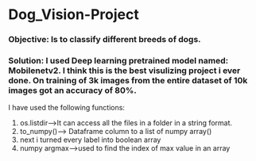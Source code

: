 # Dog_Vision-Project
### Objective: Is to classify different breeds of dogs.
### Solution: I used Deep learning pretrained model named: Mobilenetv2. I think this is the best visulizing project i ever done. On training of 3k images from the entire dataset of 10k images got an accuracy of 80%. 
I have used the following functions:
1. os.listdir-->It can access all the files in a folder in a string format.
2. to_numpy()--> Dataframe column to a list of numpy array()
3. next i turned every label into boolean array
4. numpy argmax-->used to find the index of max value in an array
